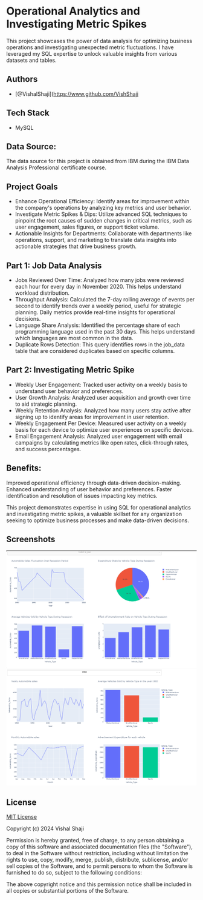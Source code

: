 
# Operational Analytics and Investigating Metric Spikes

This project showcases the power of data analysis for optimizing business operations and investigating unexpected metric fluctuations. I have leveraged my SQL expertise to unlock valuable insights from various datasets and tables.

## Authors

- [@VishalShaji](https://www.github.com/VishShaji

## Tech Stack

- MySQL

## Data Source:

The data source for this project is obtained from IBM during the IBM Data Analysis Professional certificate course.

## Project Goals

- Enhance Operational Efficiency: Identify areas for improvement within the company's operations by analyzing key metrics and user behavior.
- Investigate Metric Spikes & Dips: Utilize advanced SQL techniques to pinpoint the root causes of sudden changes in critical metrics, such as user engagement, sales figures, or support ticket volume.
- Actionable Insights for Departments: Collaborate with departments like operations, support, and marketing to translate data insights into actionable strategies that drive business growth.

## Part 1: Job Data Analysis

- Jobs Reviewed Over Time: Analyzed how many jobs were reviewed each hour for every day in November 2020. This helps understand workload distribution.
- Throughput Analysis: Calculated the 7-day rolling average of events per second to identify trends over a weekly period, useful for strategic planning. Daily metrics provide real-time insights for operational decisions.
- Language Share Analysis: Identified the percentage share of each programming language used in the past 30 days. This helps understand which languages are most common in the data.
- Duplicate Rows Detection: This query identifies rows in the job_data table that are considered duplicates based on specific columns.

## Part 2: Investigating Metric Spike

- Weekly User Engagement: Tracked user activity on a weekly basis to understand user behavior and preferences.
- User Growth Analysis: Analyzed user acquisition and growth over time to aid strategic planning.
- Weekly Retention Analysis: Analyzed how many users stay active after signing up to identify areas for improvement in user retention.
- Weekly Engagement Per Device: Measured user activity on a weekly basis for each device to optimize user experiences on specific devices.
- Email Engagement Analysis: Analyzed user engagement with email campaigns by calculating metrics like open rates, click-through rates, and success percentages.

## Benefits:

Improved operational efficiency through data-driven decision-making.
Enhanced understanding of user behavior and preferences.
Faster identification and resolution of issues impacting key metrics.

This project demonstrates expertise in using SQL for operational analytics and investigating metric spikes, a valuable skillset for any organization seeking to optimize business processes and make data-driven decisions.

## Screenshots

![App Screenshot](https://github.com/VishShaji/Historical-Automobile-Sales-Dashboard-Dash-Plotly/blob/main/Assets/RecessionReportgraphs.png)
![App Screenshot](https://github.com/VishShaji/Historical-Automobile-Sales-Dashboard-Dash-Plotly/blob/main/Assets/YearlyReportgraphs.png.png)

## License

[MIT License](https://choosealicense.com/licenses/mit/)

Copyright (c) 2024 Vishal Shaji

Permission is hereby granted, free of charge, to any person obtaining a copy of this software and associated documentation files (the "Software"), to deal in the Software without restriction, including without limitation the rights to use, copy, modify, merge, publish, distribute, sublicense, and/or sell copies of the Software, and to permit persons to whom the Software is furnished to do so, subject to the following conditions:

The above copyright notice and this permission notice shall be included in all copies or substantial portions of the Software.
